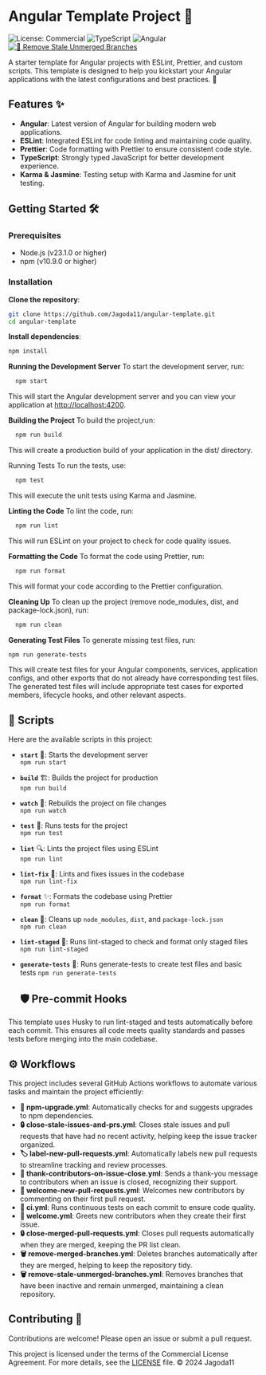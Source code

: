 # Angular Template Project 🌟

![License: Commercial](https://img.shields.io/badge/license-Commercial-pink)
![TypeScript](https://img.shields.io/github/package-json/dependency-version/Jagoda11/angular-template/dev/typescript?label=TypeScript)
![Angular](https://img.shields.io/github/package-json/dependency-version/Jagoda11/angular-template/@angular/core?label=Angular)
[![🧹 Remove Stale Unmerged Branches](https://github.com/Jagoda11/angular-template/actions/workflows/%F0%9F%A7%B9remove-stale-unmerged-branches.yml/badge.svg)](https://github.com/Jagoda11/angular-template/actions/workflows/%F0%9F%A7%B9remove-stale-unmerged-branches.yml)

A starter template for Angular projects with ESLint, Prettier, and custom scripts. This template is designed to help you kickstart your Angular applications with the latest configurations and best practices. 🚀

## Features ✨

- **Angular**: Latest version of Angular for building modern web applications.
- **ESLint**: Integrated ESLint for code linting and maintaining code quality.
- **Prettier**: Code formatting with Prettier to ensure consistent code style.
- **TypeScript**: Strongly typed JavaScript for better development experience.
- **Karma & Jasmine**: Testing setup with Karma and Jasmine for unit testing.

## Getting Started 🛠️

### Prerequisites

- Node.js (v23.1.0 or higher)
- npm (v10.9.0 or higher)

### Installation

**Clone the repository**:

```bash
git clone https://github.com/Jagoda11/angular-template.git
cd angular-template
```

**Install dependencies**:

```bash
npm install
```

**Running the Development Server**
To start the development server, run:

```bash
  npm start
```

This will start the Angular development server and you can view your application at <http://localhost:4200>.

**Building the Project**
To build the project,run:

```bash
  npm run build
```

This will create a production build of your application in the dist/ directory.

Running Tests
To run the tests, use:

```bash
  npm test
```

This will execute the unit tests using Karma and Jasmine.

**Linting the Code**
To lint the code, run:

```bash
  npm run lint
```

This will run ESLint on your project to check for code quality issues.

**Formatting the Code**
To format the code using Prettier, run:

```bash
  npm run format
```

This will format your code according to the Prettier configuration.

**Cleaning Up**
To clean up the project (remove node_modules, dist, and package-lock.json), run:

```bash
  npm run clean
```

**Generating Test Files**
To generate missing test files, run:

```bash
npm run generate-tests
```

This will create test files for your Angular components, services, application configs, and other exports that do not already have corresponding test files. The generated test files will include appropriate test cases for exported members, lifecycle hooks, and other relevant aspects.

## 📜 Scripts

Here are the available scripts in this project:

- **`start`** 🚀: Starts the development server  
  `npm run start`

- **`build`** 🏗️: Builds the project for production  
  `npm run build`

- **`watch`** 👀: Rebuilds the project on file changes  
  `npm run watch`

- **`test`** 🧪: Runs tests for the project  
  `npm run test`

- **`lint`** 🔍: Lints the project files using ESLint  
  `npm run lint`

- **`lint-fix`** 🔧: Lints and fixes issues in the codebase  
  `npm run lint-fix`

- **`format`** ✨: Formats the codebase using Prettier  
  `npm run format`

- **`clean`** 🧽: Cleans up `node_modules`, `dist`, and `package-lock.json`  
  `npm run clean`

- **`lint-staged`** 📝: Runs lint-staged to check and format only staged files  
  `npm run lint-staged`

- **`generate-tests`** 📝: Runs generate-tests to create test files and basic tests
  `npm run generate-tests`

  ## 🛡️ Pre-commit Hooks

This template uses Husky to run lint-staged and tests automatically before each commit. This ensures all code meets quality standards and passes tests before merging into the main codebase.

## ⚙️ Workflows

This project includes several GitHub Actions workflows to automate various tasks and maintain the project efficiently:

- **🔄 npm-upgrade.yml**: Automatically checks for and suggests upgrades to npm dependencies.
- **🔒 close-stale-issues-and-prs.yml**: Closes stale issues and pull requests that have had no recent activity, helping keep the issue tracker organized.
- **🏷️ label-new-pull-requests.yml**: Automatically labels new pull requests to streamline tracking and review processes.
- **🙏 thank-contributors-on-issue-close.yml**: Sends a thank-you message to contributors when an issue is closed, recognizing their support.
- **👋 welcome-new-pull-requests.yml**: Welcomes new contributors by commenting on their first pull request.
- **🚀 ci.yml**: Runs continuous tests on each commit to ensure code quality.
- **👋 welcome.yml**: Greets new contributors when they create their first issue.
- **🔒 close-merged-pull-requests.yml**: Closes pull requests automatically when they are merged, keeping the PR list clean.
- **🗑️ remove-merged-branches.yml**: Deletes branches automatically after they are merged, helping to keep the repository tidy.
- **🗑️ remove-stale-unmerged-branches.yml**: Removes branches that have been inactive and remain unmerged, maintaining a clean repository.

## Contributing 🤝

Contributions are welcome! Please open an issue or submit a pull request.

This project is licensed under the terms of the Commercial License Agreement. For more details, see the [LICENSE](LICENSE.md) file.
© 2024 Jagoda11
